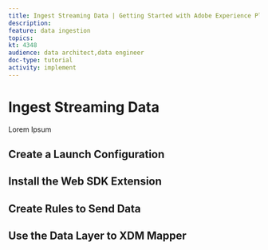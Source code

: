 ```yaml
---
title: Ingest Streaming Data | Getting Started with Adobe Experience Platform for Data Architects and Data Engineers
description: 
feature: data ingestion
topics: 
kt: 4348
audience: data architect,data engineer
doc-type: tutorial
activity: implement
---
```


# Ingest Streaming Data

Lorem Ipsum

## Create a Launch Configuration

## Install the Web SDK Extension

## Create Rules to Send Data

## Use the Data Layer to XDM Mapper
